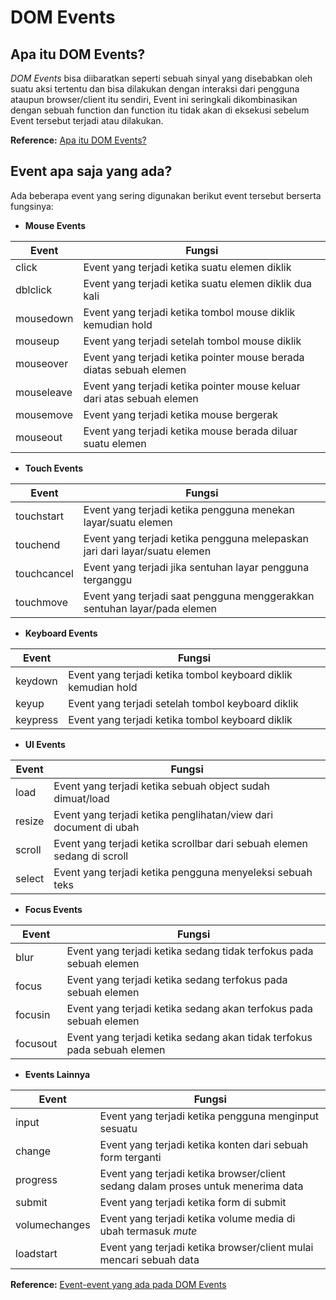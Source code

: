 # DOM Events
## Apa itu DOM Events?
_DOM Events_ bisa diibaratkan seperti sebuah sinyal yang disebabkan oleh suatu aksi tertentu dan bisa dilakukan dengan interaksi dari pengguna ataupun browser/client itu sendiri, Event ini seringkali dikombinasikan dengan sebuah function dan function itu tidak akan di eksekusi sebelum Event tersebut terjadi atau dilakukan.

**Reference:** [Apa itu DOM Events?](https://www.w3schools.com/jsref/dom_obj_event.asp)

## Event apa saja yang ada?
Ada beberapa event yang sering digunakan berikut event tersebut berserta fungsinya:


- **Mouse Events**

|              Event             |             Fungsi                                                                         |
| ------------------------------ | ------------------------------------------------------------------------------------------ |
| click                          |   Event yang terjadi ketika suatu elemen diklik                                            |
| dblclick                       |   Event yang terjadi ketika suatu elemen diklik dua kali                                   |
| mousedown                      |   Event yang terjadi ketika tombol mouse diklik kemudian hold                              |
| mouseup                        |   Event yang terjadi setelah tombol mouse diklik                                           |
| mouseover                      |   Event yang terjadi ketika pointer mouse berada diatas sebuah elemen                      |
| mouseleave                     |   Event yang terjadi ketika pointer mouse keluar dari atas sebuah elemen                   |
| mousemove                      |   Event yang terjadi ketika mouse bergerak
| mouseout                       |   Event yang terjadi ketika mouse berada diluar suatu elemen          

- **Touch Events**

|              Event             |             Fungsi                                                                         |
| ------------------------------ | ------------------------------------------------------------------------------------------ |
| touchstart                     |   Event yang terjadi ketika pengguna menekan layar/suatu elemen
| touchend                       |   Event yang terjadi ketika pengguna melepaskan jari dari layar/suatu elemen
| touchcancel                    |   Event yang terjadi jika sentuhan layar pengguna terganggu
| touchmove                      |   Event yang terjadi saat pengguna menggerakkan sentuhan layar/pada elemen

- **Keyboard Events**

|              Event             |             Fungsi                                                                         |
| ------------------------------ | ------------------------------------------------------------------------------------------ |
| keydown                        |   Event yang terjadi ketika tombol keyboard diklik kemudian hold
| keyup                          |   Event yang terjadi setelah tombol keyboard diklik
| keypress                       |   Event yang terjadi ketika tombol keyboard diklik


- **UI Events**

|              Event             |             Fungsi                                                                         |
| ------------------------------ | ------------------------------------------------------------------------------------------ |
| load                           |   Event yang terjadi ketika sebuah object sudah dimuat/load
| resize                         |   Event yang terjadi ketika penglihatan/view dari document di ubah
| scroll                         |   Event yang terjadi ketika scrollbar dari sebuah elemen sedang di scroll
| select                         |   Event yang terjadi ketika pengguna menyeleksi sebuah teks

- **Focus Events**

|              Event             |             Fungsi                                                                         |
| ------------------------------ | ------------------------------------------------------------------------------------------ |
| blur                           |   Event yang terjadi ketika sedang tidak terfokus pada sebuah elemen
| focus                          |   Event yang terjadi ketika sedang terfokus pada sebuah elemen
| focusin                        |   Event yang terjadi ketika sedang akan terfokus pada sebuah elemen
| focusout                       |   Event yang terjadi ketika sedang akan tidak terfokus pada sebuah elemen


- **Events Lainnya**

|              Event             |             Fungsi                                                                         |
| ------------------------------ | ------------------------------------------------------------------------------------------ |
| input                          |   Event yang terjadi ketika pengguna menginput sesuatu
| change                         |   Event yang terjadi ketika konten dari sebuah form terganti
| progress                       |   Event yang terjadi ketika browser/client sedang dalam proses untuk menerima data
| submit                         |   Event yang terjadi ketika form di submit
| volumechanges                  |   Event yang terjadi ketika volume media di ubah termasuk _mute_
| loadstart                      |   Event yang terjadi ketika browser/client mulai mencari sebuah data

**Reference:** [Event-event yang ada pada DOM Events](https://www.w3schools.com/jsref/dom_obj_event.asp)

